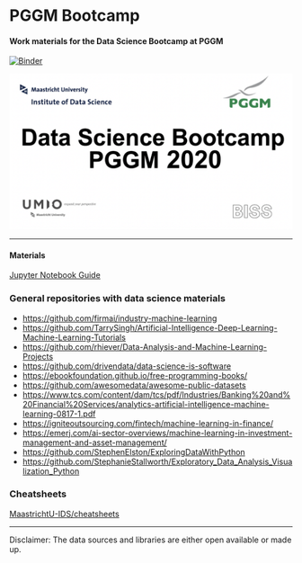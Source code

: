 # PGGM Bootcamp

#### Work materials for the Data Science Bootcamp at PGGM

[![Binder](https://mybinder.org/badge_logo.svg)](https://mybinder.org/v2/gh/pedrohserrano/data-science-bootcamp/master)

![](img/bootcamp.png)

---
#### Materials

[Jupyter Notebook Guide](bit.ly/2RkqKMa)   

### General repositories with data science materials

* https://github.com/firmai/industry-machine-learning
* https://github.com/TarrySingh/Artificial-Intelligence-Deep-Learning-Machine-Learning-Tutorials
* https://github.com/rhiever/Data-Analysis-and-Machine-Learning-Projects
* https://github.com/drivendata/data-science-is-software
* https://ebookfoundation.github.io/free-programming-books/
* https://github.com/awesomedata/awesome-public-datasets
* https://www.tcs.com/content/dam/tcs/pdf/Industries/Banking%20and%20Financial%20Services/analytics-artificial-intelligence-machine-learning-0817-1.pdf
* https://igniteoutsourcing.com/fintech/machine-learning-in-finance/
* https://emerj.com/ai-sector-overviews/machine-learning-in-investment-management-and-asset-management/
* https://github.com/StephenElston/ExploringDataWithPython
* https://github.com/StephanieStallworth/Exploratory_Data_Analysis_Visualization_Python

### Cheatsheets

[MaastrichtU-IDS/cheatsheets](https://maastrichtuniversity-ids-open.s3.eu-central-1.amazonaws.com/data-science-cheatsheets.zip)


---

Disclaimer: The data sources and libraries are either open available or made up.
